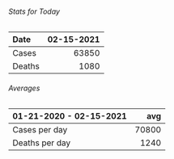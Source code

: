 ###### Stats for Today
| Date   |   02-15-2021 |
|:-------|-------------:|
| Cases  |        63850 |
| Deaths |         1080 |

###### Averages
| 01-21-2020 - 02-15-2021   |   avg |
|:--------------------------|------:|
| Cases per day             | 70800 |
| Deaths per day            |  1240 |